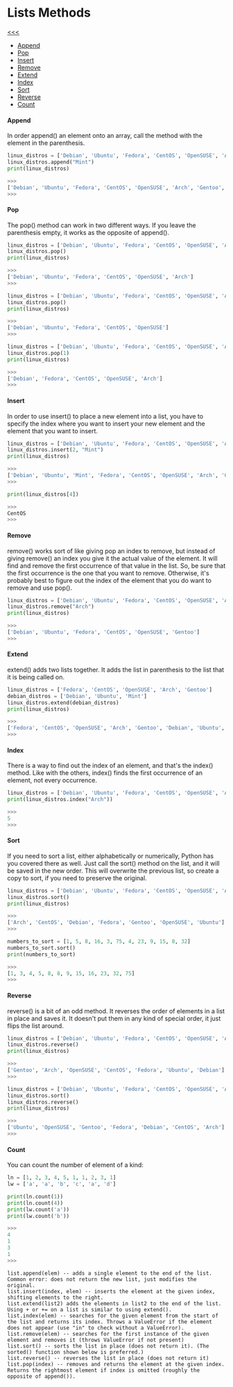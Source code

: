 
Lists Methods
======

[<<<](https://github.com/ttltrk/PRG/blob/master/PY/DOC/OPYM/01_OBJ_DS/LISTS/LISTS.MD)

* <a href="#1">Append</a>
* <a href="#2">Pop</a>
* <a href="#3">Insert</a>
* <a href="#4">Remove</a>
* <a href="#5">Extend</a>
* <a href="#6">Index</a>
* <a href="#7">Sort</a>
* <a href="#8">Reverse</a>
* <a href="#9">Count</a>

<h4 id="1">Append</h4>

In order append() an element onto an array, call the method with the element in the parenthesis.

```python
linux_distros = ['Debian', 'Ubuntu', 'Fedora', 'CentOS', 'OpenSUSE', 'Arch', 'Gentoo']
linux_distros.append("Mint")
print(linux_distros)

>>>
['Debian', 'Ubuntu', 'Fedora', 'CentOS', 'OpenSUSE', 'Arch', 'Gentoo', 'Mint']
>>>
```

<h4 id="2">Pop</h4>

The pop() method can work in two different ways. If you leave the parenthesis empty, it works as the opposite of append().

```python
linux_distros = ['Debian', 'Ubuntu', 'Fedora', 'CentOS', 'OpenSUSE', 'Arch', 'Gentoo']
linux_distros.pop()
print(linux_distros)

>>>
['Debian', 'Ubuntu', 'Fedora', 'CentOS', 'OpenSUSE', 'Arch']
>>>

linux_distros = ['Debian', 'Ubuntu', 'Fedora', 'CentOS', 'OpenSUSE', 'Arch']
linux_distros.pop()
print(linux_distros)

>>>
['Debian', 'Ubuntu', 'Fedora', 'CentOS', 'OpenSUSE']
>>>

linux_distros = ['Debian', 'Ubuntu', 'Fedora', 'CentOS', 'OpenSUSE', 'Arch']
linux_distros.pop(1)
print(linux_distros)

>>>
['Debian', 'Fedora', 'CentOS', 'OpenSUSE', 'Arch']
>>>
```

<h4 id="3">Insert</h4>

In order to use insert() to place a new element into a list, you have to specify the index where you want to insert your new element and the element that you want to insert.

```python
linux_distros = ['Debian', 'Ubuntu', 'Fedora', 'CentOS', 'OpenSUSE', 'Arch', 'Gentoo']
linux_distros.insert(2, "Mint")
print(linux_distros)

>>>
['Debian', 'Ubuntu', 'Mint', 'Fedora', 'CentOS', 'OpenSUSE', 'Arch', 'Gentoo']
>>>

print(linux_distros[4])

>>>
CentOS
>>>
```

<h4 id="4">Remove</h4>

remove() works sort of like giving pop an index to remove, but instead of giving remove() an index you give it the actual value of the element. It will find and remove the first occurrence of that value in the list. So, be sure that the first occurrence is the one that you want to remove. Otherwise, it's probably best to figure out the index of the element that you do want to remove and use pop().

```python
linux_distros = ['Debian', 'Ubuntu', 'Fedora', 'CentOS', 'OpenSUSE', 'Arch', 'Gentoo']
linux_distros.remove("Arch")
print(linux_distros)

>>>
['Debian', 'Ubuntu', 'Fedora', 'CentOS', 'OpenSUSE', 'Gentoo']
>>>
```

<h4 id="5">Extend</h4>

extend() adds two lists together. It adds the list in parenthesis to the list that it is being called on.

```python
linux_distros = ['Fedora', 'CentOS', 'OpenSUSE', 'Arch', 'Gentoo']
debian_distros = ['Debian', 'Ubuntu', 'Mint']
linux_distros.extend(debian_distros)
print(linux_distros)

>>>
['Fedora', 'CentOS', 'OpenSUSE', 'Arch', 'Gentoo', 'Debian', 'Ubuntu', 'Mint']
>>>
```

<h4 id="6">Index</h4>

There is a way to find out the index of an element, and that's the index() method. Like with the others, index() finds the first occurrence of an element, not every occurrence.

```python
linux_distros = ['Debian', 'Ubuntu', 'Fedora', 'CentOS', 'OpenSUSE', 'Arch', 'Gentoo']
print(linux_distros.index("Arch"))

>>>
5
>>>
```

<h4 id="7">Sort</h4>

If you need to sort a list, either alphabetically or numerically, Python has you covered there as well. Just call the sort() method on the list, and it will be saved in the new order. This will overwrite the previous list, so create a copy to sort, if you need to preserve the original.

```python
linux_distros = ['Debian', 'Ubuntu', 'Fedora', 'CentOS', 'OpenSUSE', 'Arch', 'Gentoo']
linux_distros.sort()
print(linux_distros)

>>>
['Arch', 'CentOS', 'Debian', 'Fedora', 'Gentoo', 'OpenSUSE', 'Ubuntu']
>>>
```

```python
numbers_to_sort = [1, 5, 8, 16, 3, 75, 4, 23, 9, 15, 8, 32]
numbers_to_sort.sort()
print(numbers_to_sort)

>>>
[1, 3, 4, 5, 8, 8, 9, 15, 16, 23, 32, 75]
>>>
```

<h4 id="8">Reverse</h4>

reverse() is a bit of an odd method. It reverses the order of elements in a list in place and saves it. It doesn't put them in any kind of special order, it just flips the list around.

```python
linux_distros = ['Debian', 'Ubuntu', 'Fedora', 'CentOS', 'OpenSUSE', 'Arch', 'Gentoo']
linux_distros.reverse()
print(linux_distros)

>>>
['Gentoo', 'Arch', 'OpenSUSE', 'CentOS', 'Fedora', 'Ubuntu', 'Debian']
>>>
```

```python
linux_distros = ['Debian', 'Ubuntu', 'Fedora', 'CentOS', 'OpenSUSE', 'Arch', 'Gentoo']
linux_distros.sort()
linux_distros.reverse()
print(linux_distros)

>>>
['Ubuntu', 'OpenSUSE', 'Gentoo', 'Fedora', 'Debian', 'CentOS', 'Arch']
>>>
```

<h4 id="9">Count</h4>

You can count the number of element of a kind:

```python
ln = [1, 2, 3, 4, 5, 1, 1, 2, 3, 1]
lw = ['a', 'a', 'b', 'c', 'a', 'd']

print(ln.count(1))
print(ln.count(4))
print(lw.count('a'))
print(lw.count('b'))

>>>
4
1
3
1
>>>
```

```
list.append(elem) -- adds a single element to the end of the list. Common error: does not return the new list, just modifies the original.
list.insert(index, elem) -- inserts the element at the given index, shifting elements to the right.
list.extend(list2) adds the elements in list2 to the end of the list. Using + or += on a list is similar to using extend().
list.index(elem) -- searches for the given element from the start of the list and returns its index. Throws a ValueError if the element does not appear (use "in" to check without a ValueError).
list.remove(elem) -- searches for the first instance of the given element and removes it (throws ValueError if not present)
list.sort() -- sorts the list in place (does not return it). (The sorted() function shown below is preferred.)
list.reverse() -- reverses the list in place (does not return it)
list.pop(index) -- removes and returns the element at the given index. Returns the rightmost element if index is omitted (roughly the opposite of append()).
```
